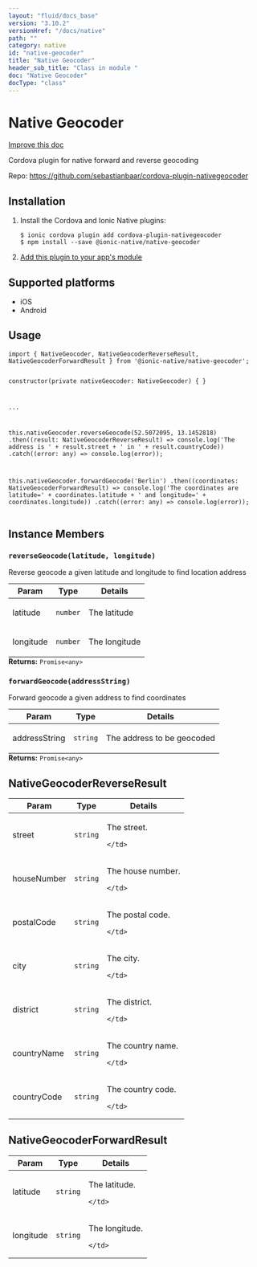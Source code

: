 ```yaml
---
layout: "fluid/docs_base"
version: "3.10.2"
versionHref: "/docs/native"
path: ""
category: native
id: "native-geocoder"
title: "Native Geocoder"
header_sub_title: "Class in module "
doc: "Native Geocoder"
docType: "class"
---
```


<h1 class="api-title">Native Geocoder</h1>

<a class="improve-v2-docs" href="http://github.com/driftyco/ionic-native/edit/master/src/@ionic-native/plugins/native-geocoder/index.ts#L1">
  Improve this doc
</a>






<p>Cordova plugin for native forward and reverse geocoding</p>


<p>Repo:
  <a href="https://github.com/sebastianbaar/cordova-plugin-nativegeocoder">
    https://github.com/sebastianbaar/cordova-plugin-nativegeocoder
  </a>
</p>


<h2>Installation</h2>
<ol class="installation">
  <li>Install the Cordova and Ionic Native plugins:<br>
    <pre><code class="nohighlight">$ ionic cordova plugin add cordova-plugin-nativegeocoder
$ npm install --save @ionic-native/native-geocoder
</code></pre>
  </li>
  <li><a href="https://ionicframework.com/docs/native/#Add_Plugins_to_Your_App_Module">Add this plugin to your app's module</a></li>
</ol>



<h2>Supported platforms</h2>
<ul>
  <li>iOS</li><li>Android</li>
</ul>






<h2>Usage</h2>
<pre><code class="lang-typescript">import { NativeGeocoder, NativeGeocoderReverseResult, NativeGeocoderForwardResult } from &#39;@ionic-native/native-geocoder&#39;;

constructor(private nativeGeocoder: NativeGeocoder) { }

...

this.nativeGeocoder.reverseGeocode(52.5072095, 13.1452818)
  .then((result: NativeGeocoderReverseResult) =&gt; console.log(&#39;The address is &#39; + result.street + &#39; in &#39; + result.countryCode))
  .catch((error: any) =&gt; console.log(error));

this.nativeGeocoder.forwardGeocode(&#39;Berlin&#39;)
  .then((coordinates: NativeGeocoderForwardResult) =&gt; console.log(&#39;The coordinates are latitude=&#39; + coordinates.latitude + &#39; and longitude=&#39; + coordinates.longitude))
  .catch((error: any) =&gt; console.log(error));
</code></pre>








<h2>Instance Members</h2>
<h3><a class="anchor" name="reverseGeocode" href="#reverseGeocode"></a><code>reverseGeocode(latitude,&nbsp;longitude)</code></h3>




Reverse geocode a given latitude and longitude to find location address
<table class="table param-table" style="margin:0;">
  <thead>
  <tr>
    <th>Param</th>
    <th>Type</th>
    <th>Details</th>
  </tr>
  </thead>
  <tbody>
  <tr>
    <td>
      latitude</td>
    <td>
      <code>number</code>
    </td>
    <td>
      <p>The latitude</p>
</td>
  </tr>
  
  <tr>
    <td>
      longitude</td>
    <td>
      <code>number</code>
    </td>
    <td>
      <p>The longitude</p>
</td>
  </tr>
  </tbody>
</table>

<div class="return-value" markdown="1">
  <i class="icon ion-arrow-return-left"></i>
  <b>Returns:</b> <code>Promise&lt;any&gt;</code> 
</div><h3><a class="anchor" name="forwardGeocode" href="#forwardGeocode"></a><code>forwardGeocode(addressString)</code></h3>




Forward geocode a given address to find coordinates
<table class="table param-table" style="margin:0;">
  <thead>
  <tr>
    <th>Param</th>
    <th>Type</th>
    <th>Details</th>
  </tr>
  </thead>
  <tbody>
  <tr>
    <td>
      addressString</td>
    <td>
      <code>string</code>
    </td>
    <td>
      <p>The address to be geocoded</p>
</td>
  </tr>
  </tbody>
</table>

<div class="return-value" markdown="1">
  <i class="icon ion-arrow-return-left"></i>
  <b>Returns:</b> <code>Promise&lt;any&gt;</code> 
</div>





<h2><a class="anchor" name="NativeGeocoderReverseResult" href="#NativeGeocoderReverseResult"></a>NativeGeocoderReverseResult</h2>

<table class="table param-table" style="margin:0;">
  <thead>
  <tr>
    <th>Param</th>
    <th>Type</th>
    <th>Details</th>
  </tr>
  </thead>
  <tbody>
  
  <tr>
    <td>
      street
    </td>
    <td>
      <code>string</code>
    </td>
    <td>
      <p>The street.</p>

      
    </td>
  </tr>
  
  <tr>
    <td>
      houseNumber
    </td>
    <td>
      <code>string</code>
    </td>
    <td>
      <p>The house number.</p>

      
    </td>
  </tr>
  
  <tr>
    <td>
      postalCode
    </td>
    <td>
      <code>string</code>
    </td>
    <td>
      <p>The postal code.</p>

      
    </td>
  </tr>
  
  <tr>
    <td>
      city
    </td>
    <td>
      <code>string</code>
    </td>
    <td>
      <p>The city.</p>

      
    </td>
  </tr>
  
  <tr>
    <td>
      district
    </td>
    <td>
      <code>string</code>
    </td>
    <td>
      <p>The district.</p>

      
    </td>
  </tr>
  
  <tr>
    <td>
      countryName
    </td>
    <td>
      <code>string</code>
    </td>
    <td>
      <p>The country name.</p>

      
    </td>
  </tr>
  
  <tr>
    <td>
      countryCode
    </td>
    <td>
      <code>string</code>
    </td>
    <td>
      <p>The country code.</p>

      
    </td>
  </tr>
  
  </tbody>
</table>


<h2><a class="anchor" name="NativeGeocoderForwardResult" href="#NativeGeocoderForwardResult"></a>NativeGeocoderForwardResult</h2>

<table class="table param-table" style="margin:0;">
  <thead>
  <tr>
    <th>Param</th>
    <th>Type</th>
    <th>Details</th>
  </tr>
  </thead>
  <tbody>
  
  <tr>
    <td>
      latitude
    </td>
    <td>
      <code>string</code>
    </td>
    <td>
      <p>The latitude.</p>

      
    </td>
  </tr>
  
  <tr>
    <td>
      longitude
    </td>
    <td>
      <code>string</code>
    </td>
    <td>
      <p>The longitude.</p>

      
    </td>
  </tr>
  
  </tbody>
</table>





